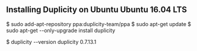 ## Installing Duplicity on Ubuntu 	Ubuntu 16.04 LTS

$ sudo add-apt-repository ppa:duplicity-team/ppa
$ sudo apt-get update
$ sudo apt-get --only-upgrade install duplicity

$ duplicity --version 
duplicity 0.7.13.1
